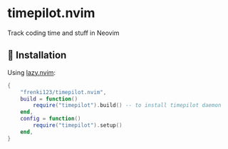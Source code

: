 # timepilot.nvim

Track coding time and stuff in Neovim

## 🚀 Installation

Using [lazy.nvim](https://github.com/folke/lazy.nvim):

```lua
{
	"frenki123/timepilot.nvim",
    build = function()
        require("timepilot").build() -- to install timepilot daemon
    end,
	config = function()
		require("timepilot").setup()
	end,
}
```
